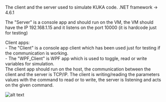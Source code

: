 The client and the server used to simulate KUKA code.
.NET framework -> 4.6.1

The "Server" is a console app and should run on the VM, the VM should have the IP 192.168.1.15 and it listens on the port 10000 (it is hardcode just for testing)

Client apps:\
	- The "Client" is a console app client which has been used just for testing if the communication is working.\
	- The "WPF_Client" is WPF app which is used to toggle, read or write variables for simulation.\
The client app should run on the host, the communication between the client and the server is TCP/IP. The client is writing/reading the parameters values with the command to read or to write, the server is listening and acts on the given command. 

![alt text][sample]

[sample]: https://github.com/bajloml/KUKA_interface/blob/master/sample.gif "sample"